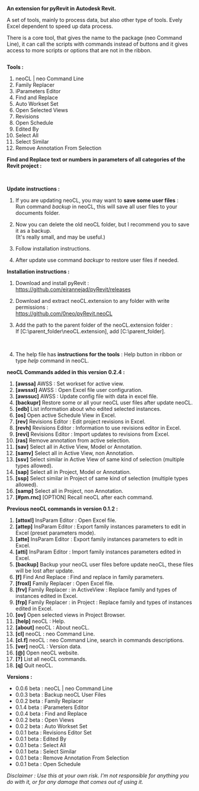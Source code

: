 <a href="#"><img src="https://2.bp.blogspot.com/-G8H1IAZuA_Y/XLBNiacnGEI/AAAAAAAABYI/eobITlQtvqoCammld-rVdQulQtZZ6dW9ACPcBGAYYCw/s1600/neoCL.Revit.logo.png" title=""></a>

**An extension for pyRevit in Autodesk Revit.**

A set of tools, mainly to process data, but also other type of tools.
Evely Excel dependent to speed up data process.

There is a core tool, that gives the name to the package (neo Command Line), it can call the scripts with commands instead of buttons and it gives access to more scripts or options that are not in the ribbon.

<a href="#"><img src="https://1.bp.blogspot.com/-bMrQ0KcU8R4/XnZKLrKOlDI/AAAAAAAABgk/cTfqu1umBAQNNU0L3ZpXTjSRYAcEGWUQQCLcBGAsYHQ/s1600/neocl.revit.ribbon.v0.2.4.png" title=""></a>

**Tools :**
 1. neoCL | neo Command Line
 2. Family Replacer
 3. iParameters Editor
 4. Find and Replace
 5. Auto Workset Set
 6. Open Selected Views
 7. Revisions
 8. Open Schedule
 9. Edited By
 10. Select All
 11. Select Similar
 12. Remove Annotation From Selection

**Find and Replace text or numbers in parameters of all categories of the Revit project :**

<a href="#"><img src="https://1.bp.blogspot.com/-SLCiD1_bPcc/XnZ7E7Ari5I/AAAAAAAABhI/eV5AgR5NWwYxYG-Yo457dxZeRJmqtz71ACLcBGAsYHQ/s1600/neoCL.find.png" title=""></a>
<a href="#"><img src="https://1.bp.blogspot.com/-VM_qy6i_Dso/Xn9xb0on5_I/AAAAAAAABhk/NwMK18-hNC0oFns5Dy1DWtB_ekYVbRTcQCLcBGAsYHQ/s1600/neoCL.find.cat.png" title=""></a>

**Update instructions :**

1. If you are updating neoCL, you may want to **save some user files** :  
    Run command *backup* in neoCL, this will save all user files to your documents folder.

2. Now you can delete the old neoCL folder, but I recommend you to save it as a backup.  
(It's really small, and may be useful.)

3. Follow installation instructions.

4. After update use command *backupr* to restore user files if needed.

**Installation instructions :**

1. Download and install pyRevit :  
https://github.com/eirannejad/pyRevit/releases

2. Download and extract neoCL.extension to any folder with write permissions :  
https://github.com/0neo/pyRevit.neoCL

3. Add the path to the parent folder of the neoCL.extension folder :  
If [C:\parent_folder\neoCL.extension], add [C:\parent_folder\].

<div align="center"><a href="#"><img src="https://1.bp.blogspot.com/-gEV7O0PxSCA/XNC5BlyU2zI/AAAAAAAABZ4/re3jJyJJ0VMG7Bds0tfmTbBWa8ZlvqtHQCLcBGAs/s1600/neocl.pyRevit.extension.png" title=""></a></div></br>

4. The help file has **instructions for the tools** : Help button in ribbon or type *help* command in neoCL.

**neoCL Commands added in this version 0.2.4 :**
1. **[awssa]** AWSS : Set workset for active view.
2. **[awssxl]** AWSS : Open Excel file user configuration.
3. **[awssuc]** AWSS : Update config file with data in excel file.
4. **[backupr]** Restore some or all your neoCL user files after update neoCL.
5. **[edb]** List information about who edited selected instances.
6. **[os]** Open active Schedule View in Excel.
7. **[rev]** Revisions Editor : Edit project revisions in Excel.
8. **[revh]** Revisions Editor : Information to use revisions editor in Excel.
9. **[revi]** Revisions Editor : Import updates to revisions from Excel.
10. **[ras]** Remove annotation from active selection.
11. **[sav]** Select all in Active View, Model or Annotation.
12. **[samv]** Select all in Active View, non Annotation.
13. **[ssv]** Select similar in Active View of same kind of selection (multiple types allowed).
14. **[sap]** Select all in Project, Model or Annotation.
15. **[ssp]** Select similar in Project of same kind of selection (multiple types allowed).
16. **[samp]** Select all in Project, non Annotation.
17. **[#pm.rnc]** [OPTION] Recall neoCL after each command.

**Previous neoCL commands in version 0.1.2 :**
1. **[attoxl]** InsParam Editor : Open Excel file.
2. **[attep]** InsParam Editor : Export family instances parameters to edit in Excel (preset parameters mode).
3. **[atte]** InsParam Editor : Export family instances parameters to edit in Excel.
4. **[atti]** InsParam Editor : Import family instances parameters edited in Excel.
5. **[backup]** Backup your neoCL user files before update neoCL, these files will be lost after update.
6. **[f]** Find And Replace : Find and replace in family parameters.
7. **[froxl]** Family Replacer : Open Excel file.
8. **[frv]** Family Replacer : in ActiveView : Replace family and types of instances edited in Excel.
9. **[frp]** Family Replacer : in Project : Replace family and types of instances edited in Excel.
10. **[ov]** Open selected views in Project Browser.
11. **[help]** neoCL : Help.
12. **[about]** neoCL : About neoCL.
13. **[cl]** neoCL : neo Command Line.
14. **[cl.f]** neoCL : neo Command Line, search in commands descriptions.
15. **[ver]** neoCL : Version data.
16. **[@]** Open neoCL website.
17. **[?]** List all neoCL commands.
18. **[q]** Quit neoCL.


**Versions :**
  * 0.0.6 beta : neoCL | neo Command Line
  * 0.0.3 beta : Backup neoCL User Files
  * 0.0.2 beta : Family Replacer
  * 0.1.4 beta : iParameters Editor
  * 0.0.4 beta : Find and Replace
  * 0.0.2 beta : Open Views
  * 0.0.2 beta : Auto Workset Set
  * 0.0.1 beta : Revisions Editor Set
  * 0.0.1 beta : Edited By
  * 0.0.1 beta : Select All
  * 0.0.1 beta : Select Similar
  * 0.0.1 beta : Remove Annotation From Selection
  * 0.0.1 beta : Open Schedule

*Disclaimer : Use this at your own risk. I'm not responsible for anything you do with it, or for any damage that comes out of using it.*
